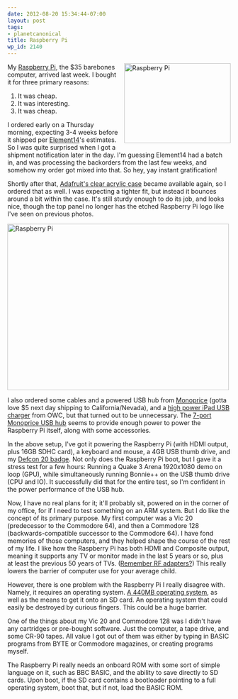 ```yaml
---
date: 2012-08-20 15:34:44-07:00
layout: post
tags:
- planetcanonical
title: Raspberry Pi
wp_id: 2140
---
```

<div style="float: right; margin-left: 1em; margin-bottom: 1em;">
  <a href="https://www.flickr.com/photos/fo0bar/7811978806/" title="Raspberry Pi by Ryan Finnie, on Flickr"><img src="https://farm9.staticflickr.com/8432/7811978806_9ded4ec38b_m.jpg" width="240" height="180" alt="Raspberry Pi" /></a>
</div>

My [Raspberry Pi](https://www.raspberrypi.org/), the $35 barebones computer, arrived last week. I bought it for three primary reasons:

  1. It was cheap.
  2. It was interesting.
  3. It was cheap.

I ordered early on a Thursday morning, expecting 3-4 weeks before it shipped per [Element14](http://www.element14.com/raspberrypi)'s estimates. So I was quite surprised when I got a shipment notification later in the day. I'm guessing Element14 had a batch in, and was processing the backorders from the last few weeks, and somehow my order got mixed into that. So hey, yay instant gratification!

Shortly after that, [Adafruit's clear acrylic case](http://www.adafruit.com/products/859) became available again, so I ordered that as well. I was expecting a tighter fit, but instead it bounces around a bit within the case. It's still sturdy enough to do its job, and looks nice, though the top panel no longer has the etched Raspberry Pi logo like I've seen on previous photos.

[<img src="https://farm9.staticflickr.com/8299/7811979306_94b3199e4c.jpg" width="500" height="375" alt="Raspberry Pi" />](https://www.flickr.com/photos/fo0bar/7811979306/ "Raspberry Pi by Ryan Finnie, on Flickr")

I also ordered some cables and a powered USB hub from [Monoprice](http://www.monoprice.com/) (gotta love $5 next day shipping to California/Nevada), and a [high power iPad USB charger](http://eshop.macsales.com/item/Apple/MC359LLANB/) from OWC, but that turned out to be unnecessary. The [7-port Monoprice USB hub](http://www.monoprice.com/products/product.asp?c_id=103&cp_id=10307&cs_id=1030702&p_id=5328&seq=1&format=2) seems to provide enough power to power the Raspberry Pi itself, along with some accessories.

In the above setup, I've got it powering the Raspberry Pi (with HDMI output, plus 16GB SDHC card), a keyboard and mouse, a 4GB USB thumb drive, and my [Defcon 20 badge](https://www.flickr.com/photos/fo0bar/7653382862/). Not only does the Raspberry Pi boot, but I gave it a stress test for a few hours: Running a Quake 3 Arena 1920x1080 demo on loop (GPU), while simultaneously running Bonnie++ on the USB thumb drive (CPU and IO). It successfully did that for the entire test, so I'm confident in the power performance of the USB hub.

Now, I have no real plans for it; it'll probably sit, powered on in the corner of my office, for if I need to test something on an ARM system. But I do like the concept of its primary purpose. My first computer was a Vic 20 (predecessor to the Commodore 64), and then a Commodore 128 (backwards-compatible successor to the Commodore 64). I have fond memories of those computers, and they helped shape the course of the rest of my life. I like how the Raspberry Pi has both HDMI and Composite output, meaning it supports any TV or monitor made in the last 5 years or so, plus at least the previous 50 years of TVs. ([Remember RF adapters?](http://atariace.com/nintendo/accessories.php/item/34)) This really lowers the barrier of computer use for your average child.

However, there is one problem with the Raspberry Pi I really disagree with. Namely, it requires an operating system. [A 440MB operating system](https://www.raspberrypi.org/downloads), as well as the means to get it onto an SD card. An operating system that could easily be destroyed by curious fingers. This could be a huge barrier.

One of the things about my Vic 20 and Commodore 128 was I didn't have any cartridges or pre-bought software. Just the computer, a tape drive, and some CR-90 tapes. All value I got out of them was either by typing in BASIC programs from BYTE or Commodore magazines, or creating programs myself.

The Raspberry Pi really needs an onboard ROM with some sort of simple language on it, such as BBC BASIC, and the ability to save directly to SD cards. Upon boot, if the SD card contains a bootloader pointing to a full operating system, boot that, but if not, load the BASIC ROM.
